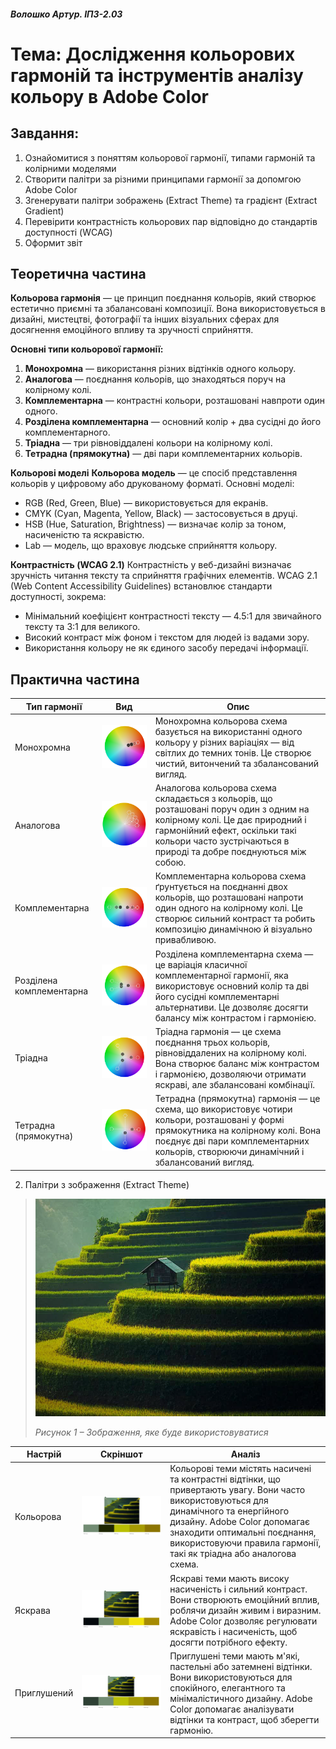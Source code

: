 #### *Волошко Артур. ІПЗ-2.03*

# Тема: Дослідження кольорових гармоній та інструментів аналізу кольору в Adobe Color

## Завдання:

1. Ознайомитися з поняттям кольорової гармонії, типами гармоній та колірними моделями
2. Створити палітри за різними принципами гармонії за допомгою Adobe Color
3. Згенерувати палітри зображень (Extract Theme) та градієнт (Extract Gradient)
4. Перевірити контрастність кольорових пар відповідно до стандартів доступності (WCAG)
5. Оформит звіт

## Теоретична частина

**Кольорова гармонія** — це принцип поєднання кольорів, який створює естетично приємні та збалансовані композиції. Вона використовується в дизайні, мистецтві, фотографії та інших візуальних сферах для досягнення емоційного впливу та зручності сприйняття.

**Основні типи кольорової гармонії:**
1. **Монохромна** — використання різних відтінків одного кольору.
2. **Аналогова** — поєднання кольорів, що знаходяться поруч на колірному колі.
3. **Комплементарна** — контрастні кольори, розташовані навпроти один одного.
4. **Розділена комплементарна** — основний колір + два сусідні до його комплементарного.
5. **Тріадна** — три рівновіддалені кольори на колірному колі.
6. **Тетрадна (прямокутна)** — дві пари комплементарних кольорів.

**Кольорові моделі**
**Кольорова модель** — це спосіб представлення кольорів у цифровому або друкованому форматі. Основні моделі:
- RGB (Red, Green, Blue) — використовується для екранів.
- CMYK (Cyan, Magenta, Yellow, Black) — застосовується в друці.
- HSB (Hue, Saturation, Brightness) — визначає колір за тоном, насиченістю та яскравістю.
- Lab — модель, що враховує людське сприйняття кольору.

**Контрастність (WCAG 2.1)**
Контрастність у веб-дизайні визначає зручність читання тексту та сприйняття графічних елементів. WCAG 2.1 (Web Content Accessibility Guidelines) встановлює стандарти доступності, зокрема:
- Мінімальний коефіцієнт контрастності тексту — 4.5:1 для звичайного тексту та 3:1 для великого.
- Високий контраст між фоном і текстом для людей із вадами зору.
- Використання кольору не як єдиного засобу передачі інформації.


## Практична частина

| Тип гармонії | Вид | Опис |
|-------------|-------------|-------------|
| Монохромна    | ![Image alt](https://github.com/johuirmbegytm/DtaI/blob/main/workshop_11/images/2.png)    | Монохромна кольорова схема базується на використанні одного кольору у різних варіаціях — від світлих до темних тонів. Це створює чистий, витончений та збалансований вигляд.    |
| Аналогова    | ![Image alt](https://github.com/johuirmbegytm/DtaI/blob/main/workshop_11/images/1.png)    | Аналогова кольорова схема складається з кольорів, що розташовані поруч один з одним на колірному колі. Це дає природний і гармонійний ефект, оскільки такі кольори часто зустрічаються в природі та добре поєднуються між собою.   |
| Комплементарна | ![Image alt](https://github.com/johuirmbegytm/DtaI/blob/main/workshop_11/images/3.png) | Комплементарна кольорова схема ґрунтується на поєднанні двох кольорів, що розташовані напроти один одного на колірному колі. Це створює сильний контраст та робить композицію динамічною й візуально привабливою. |
| Розділена комплементарна | ![Image alt](https://github.com/johuirmbegytm/DtaI/blob/main/workshop_11/images/4.png) | Розділена комплементарна схема — це варіація класичної комплементарної гармонії, яка використовує основний колір та дві його сусідні комплементарні альтернативи. Це дозволяє досягти балансу між контрастом і гармонією. |
| Тріадна | ![Image alt](https://github.com/johuirmbegytm/DtaI/blob/main/workshop_11/images/5.png) | Тріадна гармонія — це схема поєднання трьох кольорів, рівновіддалених на колірному колі. Вона створює баланс між контрастом і гармонією, дозволяючи отримати яскраві, але збалансовані комбінації. |
| Тетрадна (прямокутна) | ![Image alt](https://github.com/johuirmbegytm/DtaI/blob/main/workshop_11/images/6.png) | Тетрадна (прямокутна) гармонія — це схема, що використовує чотири кольори, розташовані у формі прямокутника на колірному колі. Вона поєднує дві пари комплементарних кольорів, створюючи динамічний і збалансований вигляд. |

2. Палітри з зображення (Extract Theme)

>![Image alt](https://github.com/johuirmbegytm/DtaI/blob/main/workshop_11/images/7.png)
>
>*Рисунок 1 – Зображення, яке буде використовуватися*

| Настрій | Скріншот | Аналіз |
|-------------|-------------|-------------|
| Кольорова    | ![Image alt](https://github.com/johuirmbegytm/DtaI/blob/main/workshop_11/images/8.png)    | Кольорові теми містять насичені та контрастні відтінки, що привертають увагу. Вони часто використовуються для динамічного та енергійного дизайну. Adobe Color допомагає знаходити оптимальні поєднання, використовуючи правила гармонії, такі як тріадна або аналогова схема. |
| Яскрава    | ![Image alt](https://github.com/johuirmbegytm/DtaI/blob/main/workshop_11/images/9.png)    | Яскраві теми мають високу насиченість і сильний контраст. Вони створюють емоційний вплив, роблячи дизайн живим і виразним. Adobe Color дозволяє регулювати яскравість і насиченість, щоб досягти потрібного ефекту. |
| Приглушений | ![Image alt](https://github.com/johuirmbegytm/DtaI/blob/main/workshop_11/images/13.png) | Приглушені теми мають м'які, пастельні або затемнені відтінки. Вони використовуються для спокійного, елегантного та мінімалістичного дизайну. Adobe Color допомагає аналізувати відтінки та контраст, щоб зберегти гармонію. |





